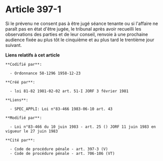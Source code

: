 # Article 397-1

Si le prévenu ne consent pas à être jugé séance tenante ou si l'affaire ne paraît pas en état d'être jugée, le tribunal après
avoir recueilli les observations des parties et de leur conseil, renvoie à une prochaine audience fixée au plus tôt le
cinquième et au plus tard le trentième jour suivant.

**Liens relatifs à cet article**

	**Codifié par**:

	  - Ordonnance 58-1296 1958-12-23

	**Créé par**:

	  - loi 81-82 1981-02-02 art. 51-I JORF 3 février 1981

	**Liens**:

	  - SPEC_APPLI: Loi n°83-466 1983-06-10 art. 43

	**Modifié par**:

	  - Loi n°83-466 du 10 juin 1983 - art. 25 () JORF 11 juin 1983 en vigueur le 27 juin 1983

	**Cité par**:

	  - Code de procédure pénale - art. 397-3 (V)
	  - Code de procédure pénale - art. 706-106 (VT)
